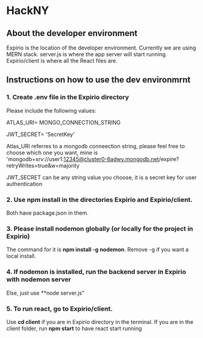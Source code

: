 # HackNY

## About the developer environment

Expirio is the location of the developer environment.
Currently we are using MERN stack.
server.js is where the app server will start running.
Expirio/client is where all the React files are.

## Instructions on how to use the dev environmrnt

### 1. Create .env file in the Expirio directory

Please include the following values:

ATLAS_URI= MONGO_CONNECTION_STRING

JWT_SECRET= 'SecretKey'

Atlas_URI referres to a mongodb conneection string, please feel free to choose which one you want,
mine is 'mongodb+srv://user1:12345@cluster0-6adwy.mongodb.net/expire?retryWrites=true&w=majority

JWT_SECRET can be any string value you choose, it is a secret key for user authentication

### 2. Use **npm install** in the directories Expirio and Expirio/client.

Both have package.json in them.

### 3. Please install nodemon globally (or locally for the project in Expirio)

The command for it is **npm install -g nodemon**. 
Remove -g if you want a local install.

### 4. If nodemon is installed, run the backend server in Expirio  with **nodemon server**

Else, just use **node server.js"

### 5. To run react, go to Expirio/client.

Use **cd client** if you are in Expirio directory in the terminal. If you are in
the client folder, run **npm start** to have react start running 
